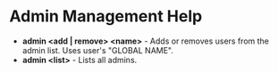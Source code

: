 # Admin Management Help
- **admin <add | remove> \<name>** - Adds or removes users from the admin list. Uses user's "GLOBAL NAME".
- **admin \<list>** - Lists all admins.